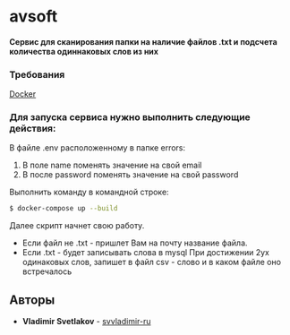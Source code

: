 # avsoft

#### Сервис для сканирования папки на наличие файлов .txt и подсчета количества одиннаковых слов из них 
### Требования

[Docker](https://www.docker.com/)


### Для запуска сервиса нужно выполнить следующие действия:
В файле .env расположенному в папке errors:
1. В поле name поменять значение на свой email
2. В после password поменять значение на свой password

Выполнить команду в командной строке:
```sh
$ docker-compose up --build
```

Далее скрипт начнет свою работу.
- Если файл не .txt - пришлет Вам на почту название файла.
- Если .txt - будет записывать слова в mysql При достижении 2ух одинаковых слов, запишет в файл csv - слово и в каком файле оно встречалось

## Авторы

* **Vladimir Svetlakov** - [svvladimir-ru](https://github.com/svvladimir-ru)